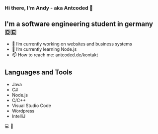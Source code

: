### __Hi there, I'm Andy - aka Antcoded 🐜__

## I'm a software engineering student in germany 🇩🇪 

- 🔭 I’m currently working on websites and business systems
- 🌱 I’m currently learning Node.js
- 📫 How to reach me: antcoded.de/kontakt

## __Languages and Tools__

* Java
* C#
* Node.js
* C/C++
* Visual Studio Code
* Wordpress
* IntelliJ

💻 🐜
